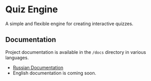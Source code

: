 # Quiz Engine

A simple and flexible engine for creating interactive quizzes.

## Documentation

Project documentation is available in the `/docs` directory in various languages.

- [Russian Documentation](./docs/ru/README.md)
- English documentation is coming soon.
